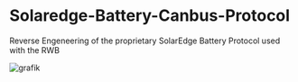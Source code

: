 # Solaredge-Battery-Canbus-Protocol
Reverse Engeneering of the proprietary SolarEdge Battery Protocol used with the RWB 
							
![grafik](https://github.com/user-attachments/assets/9607344b-61b5-4fc1-bfa1-1000eb1f06d7)


